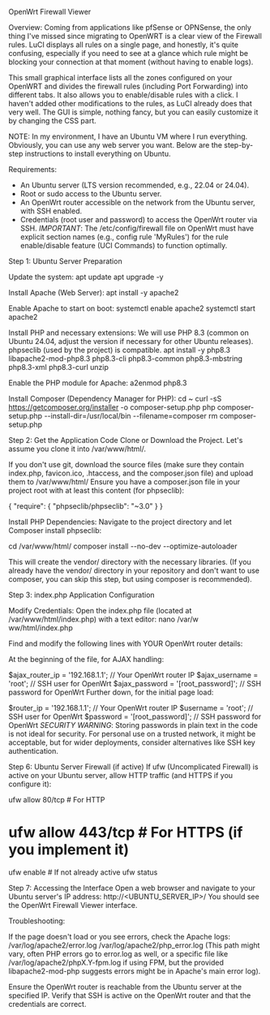 OpenWrt Firewall Viewer

Overview:
Coming from applications like pfSense or OPNSense, the only thing I've missed since migrating to OpenWRT is a clear view of the Firewall rules. LuCI displays all rules on a single page, and honestly, it's quite confusing, especially if you need to see at a glance which rule might be blocking your connection at that moment (without having to enable logs).

This small graphical interface lists all the zones configured on your OpenWRT and divides the firewall rules (including Port Forwarding) into different tabs. It also allows you to enable/disable rules with a click. I haven't added other modifications to the rules, as LuCI already does that very well. The GUI is simple, nothing fancy, but you can easily customize it by changing the CSS part.

NOTE: In my environment, I have an Ubuntu VM where I run everything. Obviously, you can use any web server you want. Below are the step-by-step instructions to install everything on Ubuntu.

Requirements:

- An Ubuntu server (LTS version recommended, e.g., 22.04 or 24.04).
- Root or sudo access to the Ubuntu server.
- An OpenWrt router accessible on the network from the Ubuntu server, with SSH enabled.
- Credentials (root user and password) to access the OpenWrt router via SSH.
*IMPORTANT*: The /etc/config/firewall file on OpenWrt must have explicit section names (e.g., config rule 'MyRules') for the rule enable/disable feature (UCI Commands) to function optimally.

Step 1: Ubuntu Server Preparation

Update the system:
apt update
apt upgrade -y

Install Apache (Web Server):
apt install -y apache2

Enable Apache to start on boot:
systemctl enable apache2
systemctl start apache2

Install PHP and necessary extensions: We will use PHP 8.3 (common on Ubuntu 24.04, adjust the version if necessary for other Ubuntu releases). phpseclib (used by the project) is compatible.
apt install -y php8.3 libapache2-mod-php8.3 php8.3-cli php8.3-common php8.3-mbstring php8.3-xml php8.3-curl unzip

Enable the PHP module for Apache:
a2enmod php8.3

Install Composer (Dependency Manager for PHP):
cd ~
curl -sS https://getcomposer.org/installer -o composer-setup.php
php composer-setup.php --install-dir=/usr/local/bin --filename=composer
rm composer-setup.php

Step 2: Get the Application Code
Clone or Download the Project. Let's assume you clone it into /var/www/html/.

If you don't use git, download the source files (make sure they contain index.php, favicon.ico, .htaccess, and the composer.json file) and upload them to /var/www/html/
Ensure you have a composer.json file in your project root with at least this content (for phpseclib):

{
    "require": {
        "phpseclib/phpseclib": "~3.0"
    }
}

Install PHP Dependencies: Navigate to the project directory and let Composer install phpseclib:

cd /var/www/html/
composer install --no-dev --optimize-autoloader

This will create the vendor/ directory with the necessary libraries. (If you already have the vendor/ directory in your repository and don't want to use composer, you can skip this step, but using composer is recommended).

Step 3: index.php Application Configuration

Modify Credentials: Open the index.php file (located at /var/www/html/index.php) with a text editor:
nano /var/w ww/html/index.php

Find and modify the following lines with YOUR OpenWrt router details:

At the beginning of the file, for AJAX handling:

$ajax_router_ip = '192.168.1.1'; // Your OpenWrt router IP
$ajax_username = 'root';         // SSH user for OpenWrt
$ajax_password = '[root_password]';  // SSH password for OpenWrt
Further down, for the initial page load:

$router_ip = '192.168.1.1'; // Your OpenWrt router IP
$username = 'root';        // SSH user for OpenWrt
$password = '[root_password]'; // SSH password for OpenWrt
*SECURITY WARNING*: Storing passwords in plain text in the code is not ideal for security. For personal use on a trusted network, it might be acceptable, but for wider deployments, consider alternatives like SSH key authentication.

Step 6: Ubuntu Server Firewall (if active)
If ufw (Uncomplicated Firewall) is active on your Ubuntu server, allow HTTP traffic (and HTTPS if you configure it):

ufw allow 80/tcp  # For HTTP
# ufw allow 443/tcp # For HTTPS (if you implement it)
ufw enable        # If not already active
ufw status

Step 7: Accessing the Interface
Open a web browser and navigate to your Ubuntu server's IP address: http://<UBUNTU_SERVER_IP>/ 
You should see the OpenWrt Firewall Viewer interface.

Troubleshooting:

If the page doesn't load or you see errors, check the Apache logs:
/var/log/apache2/error.log
/var/log/apache2/php_error.log (This path might vary, often PHP errors go to error.log as well, or a specific file like /var/log/apache2/phpX.Y-fpm.log if using FPM, but the provided libapache2-mod-php suggests errors might be in Apache's main error log).

Ensure the OpenWrt router is reachable from the Ubuntu server at the specified IP.
Verify that SSH is active on the OpenWrt router and that the credentials are correct.
